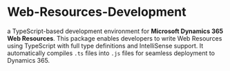 # Web-Resources-Development
a TypeScript-based development environment for **Microsoft Dynamics 365 Web Resources**. This package enables developers to write Web Resources using TypeScript with full type definitions and IntelliSense support. It automatically compiles `.ts` files into `.js` files for seamless deployment to Dynamics 365.

